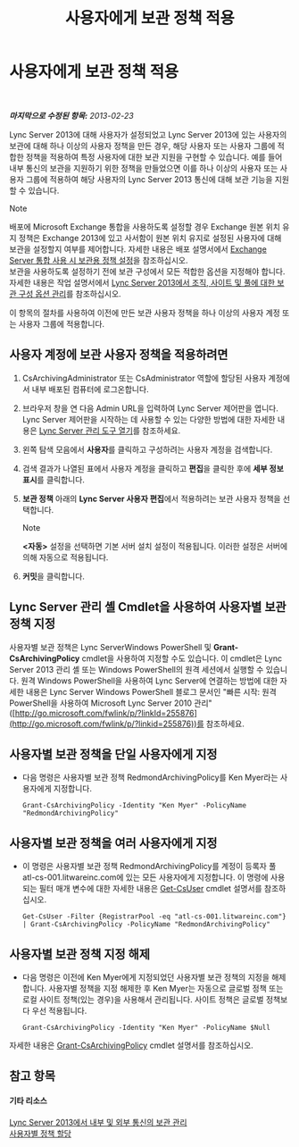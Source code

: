 ﻿---
title: 사용자에게 보관 정책 적용
TOCTitle: 사용자에게 보관 정책 적용
ms:assetid: 624a7d3e-389d-403a-97e5-f7bb17023ef3
ms:mtpsurl: https://technet.microsoft.com/ko-kr/library/Gg521004(v=OCS.15)
ms:contentKeyID: 49303820
ms.date: 08/24/2015
mtps_version: v=OCS.15
ms.translationtype: HT
---

# 사용자에게 보관 정책 적용

 

_**마지막으로 수정된 항목:** 2013-02-23_

Lync Server 2013에 대해 사용자가 설정되었고 Lync Server 2013에 있는 사용자의 보관에 대해 하나 이상의 사용자 정책을 만든 경우, 해당 사용자 또는 사용자 그룹에 적합한 정책을 적용하여 특정 사용자에 대한 보관 지원을 구현할 수 있습니다. 예를 들어 내부 통신의 보관을 지원하기 위한 정책을 만들었으면 이를 하나 이상의 사용자 또는 사용자 그룹에 적용하여 해당 사용자의 Lync Server 2013 통신에 대해 보관 기능을 지원할 수 있습니다.


> [!NOTE]
> 배포에 Microsoft Exchange 통합을 사용하도록 설정할 경우 Exchange 원본 위치 유지 정책은 Exchange 2013에 있고 사서함이 원본 위치 유지로 설정된 사용자에 대해 보관을 설정할지 여부를 제어합니다. 자세한 내용은 배포 설명서에서 <A href="lync-server-2013-setting-up-policies-for-archiving-when-using-exchange-server-integration.md">Exchange Server 통합 사용 시 보관용 정책 설정</A>을 참조하십시오.<BR>보관을 사용하도록 설정하기 전에 보관 구성에서 모든 적합한 옵션을 지정해야 합니다. 자세한 내용은 작업 설명서에서 <A href="lync-server-2013-managing-archiving-configuration-options-for-your-organization-sites-and-pools.md">Lync Server 2013에서 조직, 사이트 및 풀에 대한 보관 구성 옵션 관리</A>를 참조하십시오.



이 항목의 절차를 사용하여 이전에 만든 보관 사용자 정책을 하나 이상의 사용자 계정 또는 사용자 그룹에 적용합니다.

## 사용자 계정에 보관 사용자 정책을 적용하려면

1.  CsArchivingAdministrator 또는 CsAdministrator 역할에 할당된 사용자 계정에서 내부 배포된 컴퓨터에 로그온합니다.

2.  브라우저 창을 연 다음 Admin URL을 입력하여 Lync Server 제어판을 엽니다. Lync Server 제어판을 시작하는 데 사용할 수 있는 다양한 방법에 대한 자세한 내용은 [Lync Server 관리 도구 열기](lync-server-2013-open-lync-server-administrative-tools.md)를 참조하세요.

3.  왼쪽 탐색 모음에서 **사용자**를 클릭하고 구성하려는 사용자 계정을 검색합니다.

4.  검색 결과가 나열된 표에서 사용자 계정을 클릭하고 **편집**을 클릭한 후에 **세부 정보 표시**를 클릭합니다.

5.  **보관 정책** 아래의 **Lync Server 사용자 편집**에서 적용하려는 보관 사용자 정책을 선택합니다.
    

    > [!NOTE]
    > <STRONG>&lt;자동&gt;</STRONG> 설정을 선택하면 기본 서버 설치 설정이 적용됩니다. 이러한 설정은 서버에 의해 자동으로 적용됩니다.



6.  **커밋**을 클릭합니다.

## Lync Server 관리 셸 Cmdlet을 사용하여 사용자별 보관 정책 지정

사용자별 보관 정책은 Lync ServerWindows PowerShell 및 **Grant-CsArchivingPolicy** cmdlet을 사용하여 지정할 수도 있습니다. 이 cmdlet은 Lync Server 2013 관리 셸 또는 Windows PowerShell의 원격 세션에서 실행할 수 있습니다. 원격 Windows PowerShell을 사용하여 Lync Server에 연결하는 방법에 대한 자세한 내용은 Lync Server Windows PowerShell 블로그 문서인 "빠른 시작: 원격 PowerShell을 사용하여 Microsoft Lync Server 2010 관리"([http://go.microsoft.com/fwlink/p/?linkId=255876](http://go.microsoft.com/fwlink/p/?linkid=255876))를 참조하세요.

## 사용자별 보관 정책을 단일 사용자에게 지정

  - 다음 명령은 사용자별 보관 정책 RedmondArchivingPolicy를 Ken Myer라는 사용자에게 지정합니다.
    
        Grant-CsArchivingPolicy -Identity "Ken Myer" -PolicyName "RedmondArchivingPolicy"

## 사용자별 보관 정책을 여러 사용자에게 지정

  - 이 명령은 사용자별 보관 정책 RedmondArchivingPolicy를 계정이 등록자 풀 atl-cs-001.litwareinc.com에 있는 모든 사용자에게 지정합니다. 이 명령에 사용되는 필터 매개 변수에 대한 자세한 내용은 [Get-CsUser](https://docs.microsoft.com/en-us/powershell/module/skype/Get-CsUser) cmdlet 설명서를 참조하십시오.
    
        Get-CsUser -Filter {RegistrarPool -eq "atl-cs-001.litwareinc.com"} | Grant-CsArchivingPolicy -PolicyName "RedmondArchivingPolicy"

## 사용자별 보관 정책 지정 해제

  - 다음 명령은 이전에 Ken Myer에게 지정되었던 사용자별 보관 정책의 지정을 해제합니다. 사용자별 정책을 지정 해제한 후 Ken Myer는 자동으로 글로벌 정책 또는 로컬 사이트 정책(있는 경우)을 사용해서 관리됩니다. 사이트 정책은 글로벌 정책보다 우선 적용됩니다.
    
        Grant-CsArchivingPolicy -Identity "Ken Myer" -PolicyName $Null

자세한 내용은 [Grant-CsArchivingPolicy](https://docs.microsoft.com/en-us/powershell/module/skype/Grant-CsArchivingPolicy) cmdlet 설명서를 참조하십시오.

## 참고 항목

#### 기타 리소스

[Lync Server 2013에서 내부 및 외부 통신의 보관 관리](lync-server-2013-managing-the-archiving-of-internal-and-external-communications.md)  
[사용자별 정책 할당](lync-server-2013-assigning-per-user-policies.md)

